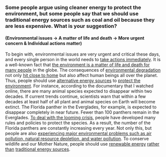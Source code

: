 ### Some people argue using cleaner energy to protect the environment, but some people say that we should use traditional energy sources such as coal and oil because they are less expensive. What is your suggestion?

#### (Environmental issues -> A matter of life and death -> More urgent concern & Individual actions matter)

To begin with, environmental issues are very urgent and critical these days, and every single person in the world needs to <ins>take actions immediately</ins>. It is a well-known fact that <ins>the environment is a matter of life and death for many people</ins> in the globe. The consequences of <ins>environmental degradation</ins> not only <ins>hit close to home</ins> but also affect human beings all over the planet. Thus, people should use <ins>alternative energy sources</ins> to <ins>protect the environment</ins>. For instance, according to the documentary that I watched online, there are many animal species expected to disappear within two decades. If current trends continue, scientists warn that within a few decades at least half of all plant and animal species on Earth will become extinct. The Florida panther in the Everglades, for example, is expected to disappear completely in near future. Fewer than 100 panthers remain in the Everglades. <ins>To deal with the looming crisis</ins>, people have developed many rules and policies to protect the species. As a result, the number of the Florida panthers are constantly increasing every year. Not only this, but people are also <ins>experiencing major environmental problems such as air pollution, natural resource depletion, and water pollution</ins>. To conserve wildlife and our Mother Nature, people should use <ins>renewable energy</ins> <ins>rather than</ins> <ins>traditional energy sources</ins>.
